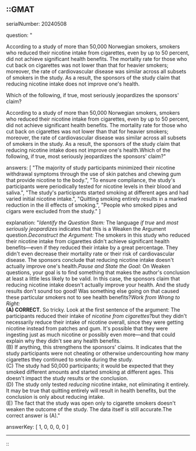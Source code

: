 ::GMAT
---


serialNumber: 20240508

question: "<p>According to a study of more than 50,000 Norwegian smokers, smokers who reduced their nicotine intake from cigarettes, even by up to 50 percent, did not achieve significant health benefits. The mortality rate for those who cut back on cigarettes was not lower than that for heavier smokers; moreover, the rate of cardiovascular disease was similar across all subsets of smokers in the study. As a result, the sponsors of the study claim that reducing nicotine intake does not improve one's health.</p><p>Which of the following, if true, most seriously jeopardizes the sponsors' claim?</p>According to a study of more than 50,000 Norwegian smokers, smokers who reduced their nicotine intake from cigarettes, even by up to 50 percent, did not achieve significant health benefits. The mortality rate for those who cut back on cigarettes was not lower than that for heavier smokers; moreover, the rate of cardiovascular disease was similar across all subsets of smokers in the study. As a result, the sponsors of the study claim that reducing nicotine intake does not improve one's health.Which of the following, if true, most seriously jeopardizes the sponsors' claim?"

answers: [
  "The majority of study participants minimized their nicotine withdrawal symptoms through the use of skin patches and chewing gum that provide nicotine to the body.",
  "To ensure compliance, the study's participants were periodically tested for nicotine levels in their blood and saliva.",
  "The study's participants started smoking at different ages and had varied initial nicotine intake.",
  "Quitting smoking entirely results in a marked reduction in the ill effects of smoking.",
  "People who smoked pipes and cigars were excluded from the study."
]

explanation: "<i>Identify the Question Stem:</i> The language <i>if true</i> and <i>most seriously jeopardizes</i> indicates that this is a Weaken the Argument question.<i>Deconstruct the Argument:</i> The smokers in this study who reduced their nicotine intake from cigarettes didn't achieve significant health benefits—even if they reduced their intake by a great percentage. They didn't even decrease their mortality rate or their risk of cardiovascular disease. The sponsors conclude that reducing nicotine intake doesn't actually improve one's health.<i>Pause and State the Goal:</i> On Weaken questions, your goal is to find something that makes the author's conclusion at least a little less likely to be valid. In this case, the sponsors claim that reducing nicotine intake doesn't actually improve your health. And the study results don't sound too good! Was something else going on that caused these particular smokers not to see health benefits?<i>Work from Wrong to Right:</i><br><b>(A) CORRECT.</b> So tricky. Look at the first sentence of the argument: The participants reduced their intake of <i>nicotine from cigarettes</i>?but they didn't necessarily reduce their intake of nicotine overall, since they were getting nicotine instead from patches and gum. It's possible that they were ingesting just as much nicotine or possibly even more—and that could explain why they didn't see any health benefits.<br>(B) If anything, this strengthens the sponsors' claims. It indicates that the study participants were not cheating or otherwise undercounting how many cigarettes they continued to smoke during the study.<br>(C) The study had 50,000 participants; it would be expected that they smoked different amounts and started smoking at different ages. This doesn't impact the study results or the conclusion.<br>(D) The study only tested <i>reducing</i> nicotine intake, not eliminating it entirely. It may be true that quitting entirely will result in health benefits, but the conclusion is only about reducing intake.<br>(E) The fact that the study was open only to cigarette smokers doesn't weaken the outcome of the study. The data itself is still accurate.The correct answer is (A)."

answerKey: [
  1, 
  0, 
  0, 
  0, 
  0
]



---
::